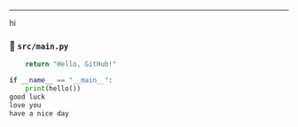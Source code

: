 
---
hi
### 📄 `src/main.py`
```python
    return "Hello, GitHub!"

if __name__ == "__main__":
    print(hello())
good luck
love you
have a nice day

